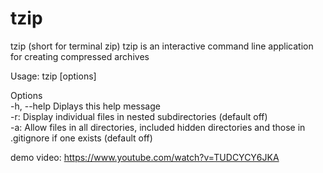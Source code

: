 # tzip
tzip (short for terminal zip) tzip is an interactive command line application for creating compressed archives

Usage: tzip [options]

Options<br>
  -h, --help      Diplays this help message<br>
  -r:             Display individual files in nested subdirectories (default off)<br>
  -a:             Allow files in all directories, included hidden directories and those in .gitignore if one exists (default off)<br>

demo video: https://www.youtube.com/watch?v=TUDCYCY6JKA
